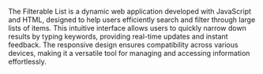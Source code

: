 The Filterable List is a dynamic web application developed with JavaScript and HTML, designed to help users efficiently search and filter through large lists of items. This intuitive interface allows users to quickly narrow down results by typing keywords, providing real-time updates and instant feedback. The responsive design ensures compatibility across various devices, making it a versatile tool for managing and accessing information effortlessly.
